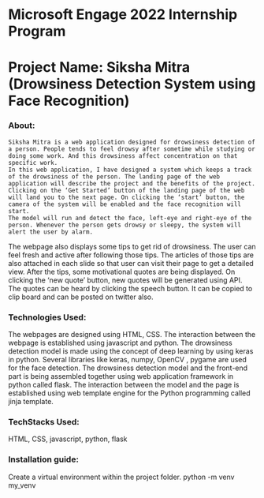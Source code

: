 # Microsoft Engage 2022 Internship Program
# Project Name: Siksha Mitra (Drowsiness Detection System using Face Recognition)
### About:
    Siksha Mitra is a web application designed for drowsiness detection of a person. People tends to feel drowsy after sometime while studying or doing some work. And this drowsiness affect concentration on that specific work.
    In this web application, I have designed a system which keeps a track of the drowsiness of the person. The landing page of the web application will describe the project and the benefits of the project. Clicking on the ‘Get Started’ button of the landing page of the web will land you to the next page. On clicking the ‘start’ button, the camera of the system will be enabled and the face recognition will start.
    The model will run and detect the face, left-eye and right-eye of the person. Whenever the person gets drowsy or sleepy, the system will alert the user by alarm. 
The webpage also displays some tips to get rid of drowsiness. The user can feel fresh and active after following those tips. The articles of those tips are also attached in each slide so that user can visit their page to get a detailed view. 
    After the tips, some motivational quotes are being displayed. On clicking the ‘new quote’ button, new quotes will be generated using API. The quotes can be heard by clicking the speech button. It can be copied to clip board and can be posted on twitter also. 

### Technologies Used:
The webpages are designed using HTML, CSS. The interaction between the webpage is established using javascript and python. The drowsiness detection model is made using the concept of deep learning by using keras in python. Several libraries like keras, numpy, OpenCV , pygame are used for the face detection. The drowsiness detection model and the front-end part is being assembled together using web application framework in python called flask. The interaction between the model and the page is established using web template engine for the Python programming called jinja template.

### TechStacks Used:
HTML, CSS, javascript, python, flask

### Installation guide:

Create a virtual environment within the project folder.
python -m venv my_venv
